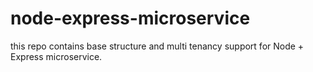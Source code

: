 # node-express-microservice
this repo contains base structure and multi tenancy support for Node + Express microservice. 
